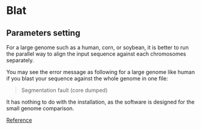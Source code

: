 # Blat

## Parameters setting

For a large genome such as a human, corn, or soybean, it is better to run the parallel way to align the input sequence against each chromosomes separately.

  
You may see the error message as following for a large genome like human if you blast your sequence against the whole genome in one file:

> Segmentation fault (core dumped)

It has nothing to do with the installation, as the software is designed for the small genome comparison.  
 

[Reference](http://davetang.org/muse/2012/05/15/using-blat/)